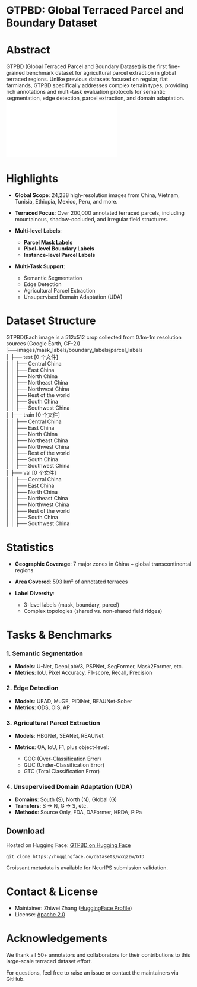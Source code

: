 # GTPBD: Global Terraced Parcel and Boundary Dataset

# Abstract

GTPBD (Global Terraced Parcel and Boundary Dataset) is the first fine-grained benchmark dataset for agricultural parcel extraction in global terraced regions. Unlike previous datasets focused on regular, flat farmlands, GTPBD specifically addresses complex terrain types, providing rich annotations and multi-task evaluation protocols for semantic segmentation, edge detection, parcel extraction, and domain adaptation.
![Overview of GTPBD Dataset](img/terrace_distribution.pdf)
# Highlights

* **Global Scope**: 24,238 high-resolution images from China, Vietnam, Tunisia, Ethiopia, Mexico, Peru, and more.
* **Terraced Focus**: Over 200,000 annotated terraced parcels, including mountainous, shadow-occluded, and irregular field structures.
* **Multi-level Labels**:

  * **Parcel Mask Labels**
  * **Pixel-level Boundary Labels**
  * **Instance-level Parcel Labels**
* **Multi-Task Support**:

  * Semantic Segmentation
  * Edge Detection
  * Agricultural Parcel Extraction
  * Unsupervised Domain Adaptation (UDA)

# Dataset Structure

GTPBD(Each image is a 512x512 crop collected from 0.1m-1m resolution sources (Google Earth, GF-2))  
├──images/mask_labels/boundary_labels/parcel_labels  
│   ├── test [0 个文件]  
│   │   ├── Central China  
│   │   ├── East China  
│   │   ├── North China  
│   │   ├── Northeast China  
│   │   ├── Northwest China  
│   │   ├── Rest of the world  
│   │   ├── South China  
│   │   ├── Southwest China  
│   ├── train [0 个文件]  
│   │   ├── Central China  
│   │   ├── East China  
│   │   ├── North China  
│   │   ├── Northeast China  
│   │   ├── Northwest China  
│   │   ├── Rest of the world  
│   │   ├── South China  
│   │   ├── Southwest China  
│   ├── val [0 个文件]  
│   │   ├── Central China  
│   │   ├── East China  
│   │   ├── North China  
│   │   ├── Northeast China  
│   │   ├── Northwest China  
│   │   ├── Rest of the world  
│   │   ├── South China  
│   │   ├── Southwest China

# Statistics

* **Geographic Coverage**: 7 major zones in China + global transcontinental regions
* **Area Covered**: 593 km² of annotated terraces
* **Label Diversity**:

  * 3-level labels (mask, boundary, parcel)
  * Complex topologies (shared vs. non-shared field ridges)

# Tasks & Benchmarks

### 1. Semantic Segmentation

* **Models**: U-Net, DeepLabV3, PSPNet, SegFormer, Mask2Former, etc.
* **Metrics**: IoU, Pixel Accuracy, F1-score, Recall, Precision

### 2. Edge Detection

* **Models**: UEAD, MuGE, PiDiNet, REAUNet-Sober
* **Metrics**: ODS, OIS, AP

### 3. Agricultural Parcel Extraction

* **Models**: HBGNet, SEANet, REAUNet
* **Metrics**: OA, IoU, F1, plus object-level:

  * GOC (Over-Classification Error)
  * GUC (Under-Classification Error)
  * GTC (Total Classification Error)

### 4. Unsupervised Domain Adaptation (UDA)

* **Domains**: South (S), North (N), Global (G)
* **Transfers**: S → N, G → S, etc.
* **Methods**: Source Only, FDA, DAFormer, HRDA, PiPa

## Download

Hosted on Hugging Face: [GTPBD on Hugging Face](https://huggingface.co/datasets/wxqzzw/GTD)

```GTPBD_on_Hugging_Face
git clone https://huggingface.co/datasets/wxqzzw/GTD
```

Croissant metadata is available for NeurIPS submission validation.

# Contact & License

* Maintainer: Zhiwei Zhang ([HuggingFace Profile](https://huggingface.co/wxqzzw))
* License: [Apache 2.0](https://choosealicense.com/licenses/apache-2.0/)

# Acknowledgements

We thank all 50+ annotators and collaborators for their contributions to this large-scale terraced dataset effort.

For questions, feel free to raise an issue or contact the maintainers via GitHub.

‍
